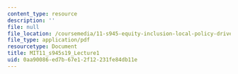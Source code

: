 ```yaml
---
content_type: resource
description: ''
file: null
file_location: /coursemedia/11-s945-equity-inclusion-local-policy-driven-strategies-for-economic-development-the-just-city-spring-2019/0aa90086ed7b67e12f12231fe84db11e_MIT11_s945s19_Lecture1.pdf
file_type: application/pdf
resourcetype: Document
title: MIT11_s945s19_Lecture1
uid: 0aa90086-ed7b-67e1-2f12-231fe84db11e
---
```

